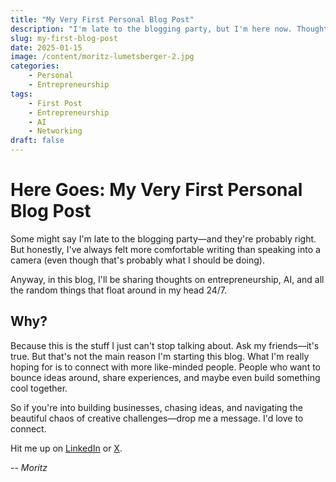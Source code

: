 ```yaml
---
title: "My Very First Personal Blog Post"
description: "I'm late to the blogging party, but I'm here now. Thoughts on entrepreneurship, AI, and connecting with like-minded builders who want to create something cool together."
slug: my-first-blog-post
date: 2025-01-15
image: /content/moritz-lumetsberger-2.jpg
categories:
    - Personal
    - Entrepreneurship
tags:
    - First Post
    - Entrepreneurship
    - AI
    - Networking
draft: false
---
```


# Here Goes: My Very First Personal Blog Post

Some might say I'm late to the blogging party—and they're probably right. But honestly, I've always felt more comfortable writing than speaking into a camera (even though that's probably what I should be doing).

Anyway, in this blog, I'll be sharing thoughts on entrepreneurship, AI, and all the random things that float around in my head 24/7.

## Why?

Because this is the stuff I just can't stop talking about. Ask my friends—it's true. But that's not the main reason I'm starting this blog. What I'm really hoping for is to connect with more like-minded people. People who want to bounce ideas around, share experiences, and maybe even build something cool together.

So if you're into building businesses, chasing ideas, and navigating the beautiful chaos of creative challenges—drop me a message. I'd love to connect.

Hit me up on [LinkedIn](https://www.linkedin.com/in/moritz-lumetsberger/) or [X](https://x.com/mo_snek).

--
*Moritz*